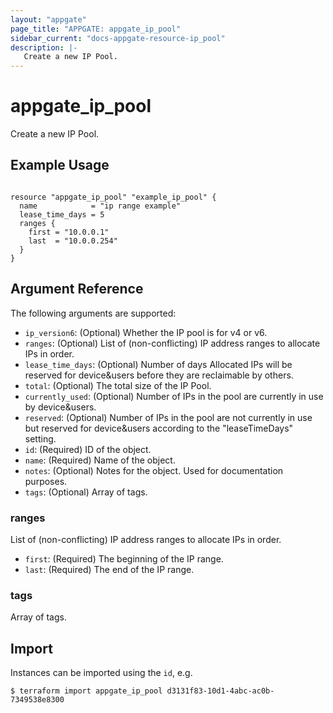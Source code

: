 ```yaml
---
layout: "appgate"
page_title: "APPGATE: appgate_ip_pool"
sidebar_current: "docs-appgate-resource-ip_pool"
description: |-
   Create a new IP Pool.
---
```


# appgate_ip_pool

Create a new IP Pool.

## Example Usage

```hcl

resource "appgate_ip_pool" "example_ip_pool" {
  name            = "ip range example"
  lease_time_days = 5
  ranges {
    first = "10.0.0.1"
    last  = "10.0.0.254"
  }
}

```

## Argument Reference

The following arguments are supported:


* `ip_version6`: (Optional) Whether the IP pool is for v4 or v6.
* `ranges`: (Optional) List of (non-conflicting) IP address ranges to allocate IPs in order.
* `lease_time_days`: (Optional) Number of days Allocated IPs will be reserved for device&users before they are reclaimable by others.
* `total`: (Optional) The total size of the IP Pool.
* `currently_used`: (Optional) Number of IPs in the pool are currently in use by device&users.
* `reserved`: (Optional) Number of IPs in the pool are not currently in use but reserved for device&users according to the "leaseTimeDays" setting.
* `id`: (Required) ID of the object.
* `name`: (Required) Name of the object.
* `notes`: (Optional) Notes for the object. Used for documentation purposes.
* `tags`: (Optional) Array of tags.


### ranges
List of (non-conflicting) IP address ranges to allocate IPs in order.

* `first`:  (Required) The beginning of the IP range.
* `last`:  (Required) The end of the IP range.

### tags
Array of tags.




## Import

Instances can be imported using the `id`, e.g.

```
$ terraform import appgate_ip_pool d3131f83-10d1-4abc-ac0b-7349538e8300
```
